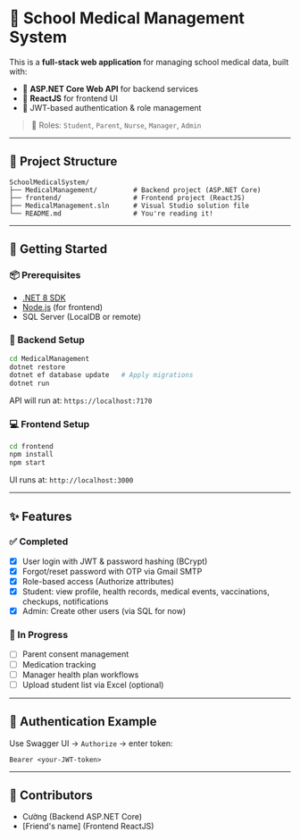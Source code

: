 
# 🏫 School Medical Management System

This is a **full-stack web application** for managing school medical data, built with:

- 🔧 **ASP.NET Core Web API** for backend services  
- 🎨 **ReactJS** for frontend UI  
- 🔐 JWT-based authentication & role management  

> 👤 Roles: `Student`, `Parent`, `Nurse`, `Manager`, `Admin`

---

## 📂 Project Structure

```
SchoolMedicalSystem/
├── MedicalManagement/         # Backend project (ASP.NET Core)
├── frontend/                  # Frontend project (ReactJS)
├── MedicalManagement.sln      # Visual Studio solution file
└── README.md                  # You're reading it!
```

---

## 🚀 Getting Started

### 📦 Prerequisites
- [.NET 8 SDK](https://dotnet.microsoft.com/download)
- [Node.js](https://nodejs.org/) (for frontend)
- SQL Server (LocalDB or remote)

### 🔧 Backend Setup

```bash
cd MedicalManagement
dotnet restore
dotnet ef database update   # Apply migrations
dotnet run
```

API will run at: `https://localhost:7170`

### 💻 Frontend Setup

```bash
cd frontend
npm install
npm start
```

UI runs at: `http://localhost:3000`

---

## ✨ Features

### ✅ Completed
- [x] User login with JWT & password hashing (BCrypt)
- [x] Forgot/reset password with OTP via Gmail SMTP
- [x] Role-based access (Authorize attributes)
- [x] Student: view profile, health records, medical events, vaccinations, checkups, notifications
- [x] Admin: Create other users (via SQL for now)

### 🔧 In Progress
- [ ] Parent consent management
- [ ] Medication tracking
- [ ] Manager health plan workflows
- [ ] Upload student list via Excel (optional)

---

## 🔐 Authentication Example

Use Swagger UI → `Authorize` → enter token:  
```
Bearer <your-JWT-token>
```

---

## 🤝 Contributors

- Cường (Backend ASP.NET Core)
- [Friend's name] (Frontend ReactJS)


